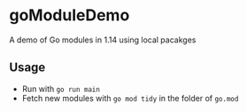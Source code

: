 # goModuleDemo
A demo of Go modules in 1.14 using local pacakges

## Usage

- Run with `go run main`
- Fetch new modules with `go mod tidy` in the folder of `go.mod`